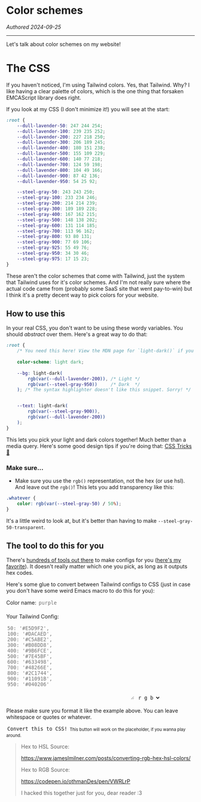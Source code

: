 # Color schemes

*Authored 2024-09-25*

---

Let's talk about color schemes on my website!

# The CSS

If you haven't noticed, I'm using Tailwind colors.
Yes, that Tailwind. Why? I like having a clear palette of colors, 
which is the one thing that forsaken EMCAScript library does right.

If you look at my CSS (I don't minimize it!) you will see at the start:

```css
:root {
    --dull-lavender-50: 247 244 254;
    --dull-lavender-100: 239 235 252;
    --dull-lavender-200: 227 218 250;
    --dull-lavender-300: 206 189 245;
    --dull-lavender-400: 180 151 238;
    --dull-lavender-500: 155 109 229;
    --dull-lavender-600: 140 77 218;
    --dull-lavender-700: 124 59 198;
    --dull-lavender-800: 104 49 166;
    --dull-lavender-900: 87 42 136;
    --dull-lavender-950: 54 25 92;

    --steel-gray-50: 243 243 250;
    --steel-gray-100: 233 234 246;
    --steel-gray-200: 214 214 239;
    --steel-gray-300: 189 189 228;
    --steel-gray-400: 167 162 215;
    --steel-gray-500: 148 138 202;
    --steel-gray-600: 131 114 185;
    --steel-gray-700: 113 96 162;
    --steel-gray-800: 93 80 131;
    --steel-gray-900: 77 69 106;
    --steel-gray-925: 55 49 76;
    --steel-gray-950: 34 30 46;
    --steel-gray-975: 17 15 23;
}
```

These aren't the color schemes that come with Tailwind, just the system 
that Tailwind uses for it's color schemes. And I'm not really sure where
the actual code came from (probably some SaaS site that went pay-to-win)
but I think it's a pretty decent way to pick colors for your website.


## How to use this

In your real CSS, you don't want to be using these wordy variables.
You should _abstract_ over them. Here's a great way to do that:

```css
:root {
    /* You need this here! View the MDN page for `light-dark()` if you're curious. */
    
    color-scheme: light dark;
    
    --bg: light-dark(
        rgb(var(--dull-lavender-200)), /* Light */
        rgb(var(--steel-gray-950))     /* Dark  */
    ); /* The syntax highlighter doesn't like this snippet. Sorry! */


    --text: light-dark(
        rgb(var(--steel-gray-900)),
        rgb(var(--dull-lavender-200))
    );
}
```

This lets you pick your light and dark colors together! 
Much better than a media query. 
Here's some good design tips if you're doing that: [CSS Tricks 🔗](https://css-tricks.com/a-complete-guide-to-dark-mode-on-the-web/#design)

### Make sure...

- Make sure you use the `rgb()` representation, not the hex (or use hsl). 
  And leave out the `rgb()`! This lets you add transparency like this:

```css
.whatever {
    color: rgb(var(--steel-gray-50) / 50%);
}
```

It's a little weird to look at, but it's better than having to make `--steel-gray-50-transparent`.

## The tool to do this for you

There's [hundreds of tools out there](https://lmgt.org/?q=tailwind+color+palette+generator) to make configs for you ([here's my favorite](https://www.tailwindshades.com)). 
It doesn't really matter which one you pick, as long as it outputs hex codes.

Here's some glue to convert between Tailwind configs to CSS 
(just in case you don't have some weird Emacs macro to do this for you):

<style>
.inputs {
    background-color: var(--plain-bg);
    border: 1px solid var(--border);
    color: var(--text);
    padding: 0.2em;
    border-radius: 0.2em;
    font-family: Cascadia Code, monospace;
}

.inputs-surface0 {
    background-color: var(--bg-surface0);
    border: 1px solid var(--border);
    color: var(--text);
    padding: 0.2em;
    border-radius: 0.2em;
    font-family: Cascadia Code, monospace;
}

</style>
<label> Color name: <input class="inputs" id="color_name" placeholder="purple"></label> <br><br>
<label>
Your Tailwind Config: <br>
<textarea class="inputs" id="tailwind" rows="13" cols="40" placeholder="50: '#E5D9F2',
100: '#DACAED',
200: '#C5ABE2',
300: '#B08DD8',
400: '#9B6FCE',
500: '#7E45BF',
600: '#633498',
700: '#48266E',
800: '#2C1744',
900: '#11091B',
950: '#040206'
"></textarea>
</label>

<select id="color-format" class="inputs-surface0">
    <option value="rgb">r g b</option>
    <option value="hsl">h s l</option>
</select>

Please make sure you format it like the example above. You can leave whitespace or quotes or whatever.


<script>
    function cssConvert() {
        let palette = document.querySelector("textarea#tailwind").value ||
`50: '#E5D9F2',
100: '#DACAED',
200: '#C5ABE2',
300: '#B08DD8',
400: '#9B6FCE',
500: '#7E45BF',
600: '#633498',
700: '#48266E',
800: '#2C1744',
900: '#11091B',
950: '#040206'`;

        let palette_name = (document.querySelector("input#color_name").value || "purple").replaceAll(" ", "-");
        let color_format = document.querySelector("select#color-format").value || "rgb";

        let shades = {};

        try {
            palette.trim().split("\n").forEach((i) => {
                let text = i.split(":");
                let shade_number = text[0].trim().replaceAll("\"", "").replaceAll("'", "");
                let color_unparsed = text[1].trim().replaceAll(",", "").replaceAll("\"", "").replaceAll("'", "");

                if (color_format === "rgb") {
                    shades[shade_number] = hex2rgb(color_unparsed);
                } else if (color_format === "hsl") {
                    shades[shade_number] = hex2hsl(color_unparsed);
                }
            });
        } catch (error) {
            console.error(error);
            alert(error);
        }

        let str = "";
        str += ":root {\n";

        for (const [key, value] of Object.entries(shades)) {
            str += `    --${palette_name}-${key}: ${value}\n`;
        }
        
        str += "}";

        document.querySelector("textarea#tailwind").value = str;
    }

    function hex2rgb(hex) {
        let pattern_color = "^#([A-Fa-f0-9]{6})$";
        if (hex.match(pattern_color)) {
            let hex_color = hex.replace("#", "")
                , r = parseInt(hex_color.substring(0, 2), 16)
                , g = parseInt(hex_color.substring(2, 4), 16)
                , b = parseInt(hex_color.substring(4, 6), 16);
            return `${r} ${g} ${b}`;
        }
        else {
            throw new Error('Error Color Format');
        }
    }

    function hex2hsl(hex) {
      const result = /^#?([a-f\d]{2})([a-f\d]{2})([a-f\d]{2})$/i.exec(hex);

      if (!result) {
        throw new Error("Could not parse Hex Color");
      }

      const rHex = parseInt(result[1], 16);
      const gHex = parseInt(result[2], 16);
      const bHex = parseInt(result[3], 16);

      const r = rHex / 255;
      const g = gHex / 255;
      const b = bHex / 255;

      const max = Math.max(r, g, b);
      const min = Math.min(r, g, b);

      let h = (max + min) / 2;
      let s = h;
      let l = h;

      if (max === min) {
        return { h: 0, s: 0, l };
      }

      const d = max - min;
      s = l > 0.5 ? d / (2 - max - min) : d / (max + min);
      switch (max) {
        case r:
          h = (g - b) / d + (g < b ? 6 : 0);
          break;
        case g:
          h = (b - r) / d + 2;
          break;
        case b:
          h = (r - g) / d + 4;
          break;
      }
      h /= 6;

      s = s * 100;
      s = Math.round(s);
      l = l * 100;
      l = Math.round(l);
      h = Math.round(360 * h);

      return `${h} ${s} ${l}`;
    }
</script>

<button type="button" onclick="cssConvert()" class="inputs-surface0">Convert this to CSS!</button>
<span style="font-size: 0.8em">This button will work on the placeholder, if you wanna play around.</span>

> Hex to HSL Source:
> 
> <https://www.jameslmilner.com/posts/converting-rgb-hex-hsl-colors/>
> 
> Hex to RGB Source:
> 
> <https://codepen.io/othmanDes/pen/VWRLrP>
> 
> I hacked this together just for you, dear reader :3

